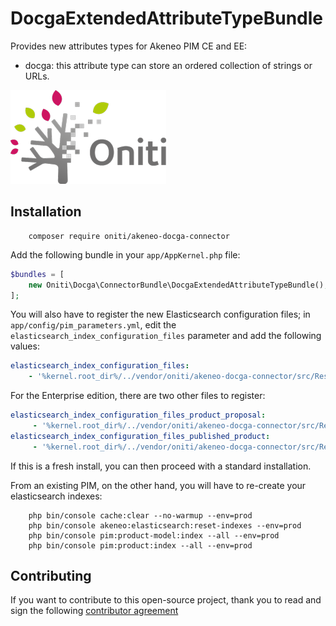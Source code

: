 # DocgaExtendedAttributeTypeBundle

Provides new attributes types for Akeneo PIM CE and EE:
- docga: this attribute type can store an ordered collection of strings or URLs.

![DocGa - Attribut Akeneo](src/Resources/public/images/logo.png)


## Installation
```
    composer require oniti/akeneo-docga-connector
```

Add the following bundle in your `app/AppKernel.php` file:

```php
$bundles = [
    new Oniti\Docga\ConnectorBundle\DocgaExtendedAttributeTypeBundle(),
];
```

You will also have to register the new Elasticsearch configuration files; in `app/config/pim_parameters.yml`, edit the 
`elasticsearch_index_configuration_files` parameter and add the following values:

```yaml
elasticsearch_index_configuration_files:
    - '%kernel.root_dir%/../vendor/oniti/akeneo-docga-connector/src/Resources/config/elasticsearch/index_configuration.yml'
```

For the Enterprise edition, there are two other files to register:
```yaml
elasticsearch_index_configuration_files_product_proposal:
     - '%kernel.root_dir%/../vendor/oniti/akeneo-docga-connector/src/Resources/config/elasticsearch/index_configuration_ee_product_proposal.yml'
elasticsearch_index_configuration_files_published_product:
     - '%kernel.root_dir%/../vendor/oniti/akeneo-docga-connector/src/Resources/config/elasticsearch/index_configuration_ee_published_product.yml'   
```

If this is a fresh install, you can then proceed with a standard installation.

From an existing PIM, on the other hand, you will have to re-create your elasticsearch indexes:
```
    php bin/console cache:clear --no-warmup --env=prod
    php bin/console akeneo:elasticsearch:reset-indexes --env=prod
    php bin/console pim:product-model:index --all --env=prod
    php bin/console pim:product:index --all --env=prod
```

## Contributing

If you want to contribute to this open-source project,
thank you to read and sign the following [contributor agreement](http://www.akeneo.com/contributor-license-agreement/)
